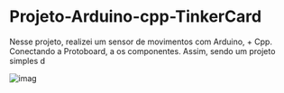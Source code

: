 # Projeto-Arduino-cpp-TinkerCard
 
  Nesse projeto, realizei um sensor de movimentos com Arduino, + Cpp. Conectando a Protoboard, a os componentes. Assim, sendo um projeto simples d
  
![imag](https://github.com/user-attachments/assets/a318b6ee-bb10-40b8-add4-95fb8471fec1)
